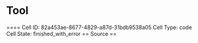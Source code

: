 # Tool

==== Cell ID: 82a453ae-8677-4829-a87d-31bdb9538a05
Cell Type: code
Cell State: finished_with_error
== Source ==
